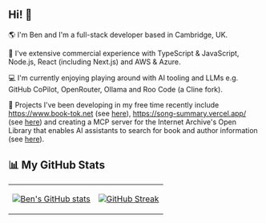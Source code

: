 ## Hi! 👋

:earth_americas: I'm Ben and I'm a full-stack developer based in Cambridge, UK.

:briefcase: I've extensive commercial experience with TypeScript & JavaScript, Node.js, React (including Next.js) and AWS & Azure.

:computer: I'm currently enjoying playing around with AI tooling and LLMs e.g. GitHub CoPilot, OpenRouter, Ollama and Roo Code (a Cline fork).

🛝 Projects I've been developing in my free time recently include https://www.book-tok.net (see [here](https://github.com/8enSmith/book-tok)), https://song-summary.vercel.app/ (see [here](https://github.com/8enSmith/song-summary)) and creating a MCP server for the Internet Archive's Open Library that enables AI assistants to search for book and author information (see [here](https://github.com/8enSmith/mcp-open-library)).

## 📊 My GitHub Stats

<table>
<tr>
<td>

[![Ben's GitHub stats](https://github-readme-stats.vercel.app/api?username=8enSmith&count_private=true&show_icons=true&theme=tokyonight)](https://github.com/anuraghazra/github-readme-stats)

</td>
<td>

[![GitHub Streak](https://github-readme-streak-stats-pied-xi.vercel.app?user=8enSmith&theme=tokyonight&date_format=j%20M%5B%20Y%5D)](https://git.io/streak-stats)

</td>
</tr>

</table>

<!--
**8enSmith/8enSmith** is a ✨ _special_ ✨ repository because its `README.md` (this file) appears on your GitHub profile.

Here are some ideas to get you started:

- 🔭 I’m currently working on ...
- 🌱 I’m currently learning ...
- 👯 I’m looking to collaborate on ...
- 🤔 I’m looking for help with ...
- 💬 Ask me about ...
- 📫 How to reach me: ...
- 😄 Pronouns: ...
- ⚡ Fun fact: ...
-->
